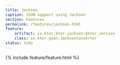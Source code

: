 ```yaml
---
title: Jackson
caption: JSON support using Jackson
section: Features
permalink: /features/jackson.html
feature:
    artifact: io.ktor:ktor-jackson:$ktor_version
    class: io.ktor.gson.JacksonConverter
status: todo
---
```


{% include feature/feature.html %}

